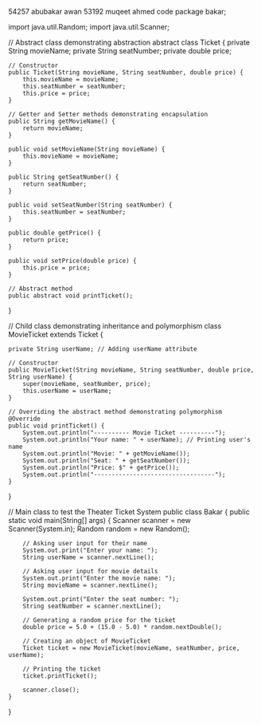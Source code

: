 54257 abubakar awan
53192 muqeet ahmed
code
package bakar;

import java.util.Random;
import java.util.Scanner;

// Abstract class demonstrating abstraction
abstract class Ticket {
    private String movieName;
    private String seatNumber;
    private double price;

    // Constructor
    public Ticket(String movieName, String seatNumber, double price) {
        this.movieName = movieName;
        this.seatNumber = seatNumber;
        this.price = price;
    }

    // Getter and Setter methods demonstrating encapsulation
    public String getMovieName() {
        return movieName;
    }

    public void setMovieName(String movieName) {
        this.movieName = movieName;
    }

    public String getSeatNumber() {
        return seatNumber;
    }

    public void setSeatNumber(String seatNumber) {
        this.seatNumber = seatNumber;
    }

    public double getPrice() {
        return price;
    }

    public void setPrice(double price) {
        this.price = price;
    }

    // Abstract method
    public abstract void printTicket();
}

// Child class demonstrating inheritance and polymorphism
class MovieTicket extends Ticket {

    private String userName; // Adding userName attribute

    // Constructor
    public MovieTicket(String movieName, String seatNumber, double price, String userName) {
        super(movieName, seatNumber, price);
        this.userName = userName;
    }

    // Overriding the abstract method demonstrating polymorphism
    @Override
    public void printTicket() {
        System.out.println("---------- Movie Ticket ----------");
        System.out.println("Your name: " + userName); // Printing user's name
        System.out.println("Movie: " + getMovieName());
        System.out.println("Seat: " + getSeatNumber());
        System.out.println("Price: $" + getPrice());
        System.out.println("----------------------------------");
    }
}

// Main class to test the Theater Ticket System
public class Bakar {
    public static void main(String[] args) {
        Scanner scanner = new Scanner(System.in);
        Random random = new Random();

        // Asking user input for their name
        System.out.print("Enter your name: ");
        String userName = scanner.nextLine();

        // Asking user input for movie details
        System.out.print("Enter the movie name: ");
        String movieName = scanner.nextLine();

        System.out.print("Enter the seat number: ");
        String seatNumber = scanner.nextLine();

        // Generating a random price for the ticket
        double price = 5.0 + (15.0 - 5.0) * random.nextDouble();

        // Creating an object of MovieTicket
        Ticket ticket = new MovieTicket(movieName, seatNumber, price, userName);

        // Printing the ticket
        ticket.printTicket();

        scanner.close();
    }
}

